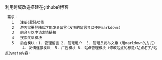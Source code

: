 利用跨域改造搭建在github的博客

     需求：
       1.  注册&登陆功能
       2.  游客需要登陆后才能发表留言(发表的留言可以使用markdown)
       3.  前台可以申请友情链接
       4.  搜索文章模块
       5.  后台模块：1. 管理留言 2. 管理用户  3. 管理员发布文章（用markdown的方式）
            4. 友情连接模块  5. 广告模块 6. 站点管理模块（修改站点的标题/站点名字/站点的meta内容)
            